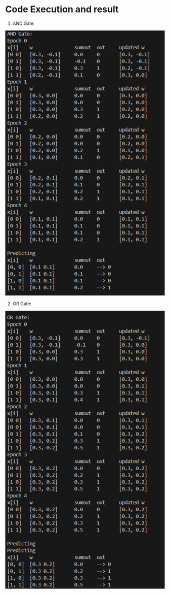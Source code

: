 # Code Execution and result

1. AND Gate:

![alt text](<image/AND Gate_result.png>)

2. OR Gate:

![alt text](<image/OR Gate_result.png>)
